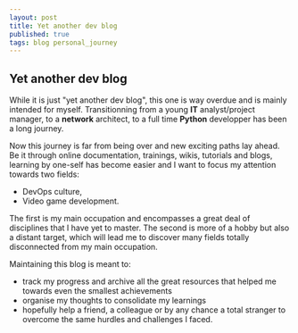```yaml
---
layout: post
title: Yet another dev blog
published: true
tags: blog personal_journey
---
```

## Yet another dev blog
While it is just "yet another dev blog", this one is way overdue and is mainly intended for myself. Transitionning from a young **IT** analyst/project manager, to a **network** architect, to a full time **Python** developper has been a long journey.

Now this journey is far from being over and new exciting paths lay ahead. Be it through online documentation,  trainings, wikis, tutorials and blogs, learning by one-self has become easier and I want to focus my attention towards two fields:

 - DevOps culture,
 - Video game development.

The first is my main occupation and encompasses a great deal of disciplines that I have yet to master. The second is more of a hobby but also a distant target, which will lead me to discover many fields totally disconnected from my main occupation.

Maintaining this blog is meant to:

 - track my progress and archive all the great resources that helped me towards even the smallest achievements
 - organise my thoughts to consolidate my learnings
 - hopefully help a friend, a colleague or by any chance a total stranger to overcome the same hurdles and challenges I faced.  
